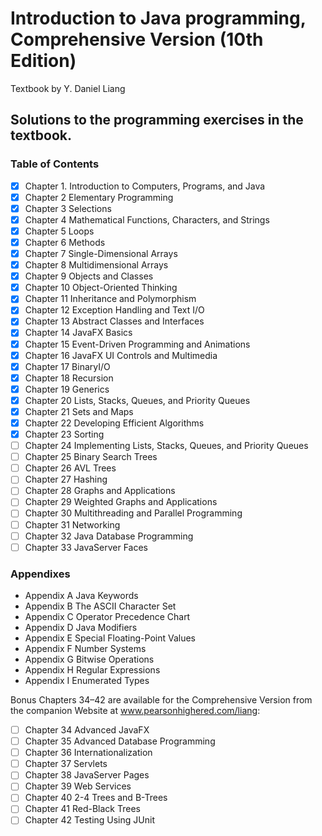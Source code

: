 # Introduction to Java programming, Comprehensive Version (10th Edition) 
Textbook by Y. Daniel Liang

## Solutions to the programming exercises in the textbook.

### Table of Contents

- [x] Chapter 1. Introduction to Computers, Programs, and Java
- [x] Chapter 2 Elementary Programming
- [x] Chapter 3 Selections
- [x] Chapter 4 Mathematical Functions, Characters, and Strings
- [x] Chapter 5 Loops
- [x] Chapter 6 Methods
- [x] Chapter 7 Single-Dimensional Arrays
- [x] Chapter 8 Multidimensional Arrays
- [x] Chapter 9 Objects and Classes
- [x] Chapter 10 Object-Oriented Thinking
- [x] Chapter 11 Inheritance and Polymorphism
- [x] Chapter 12 Exception Handling and Text I/O
- [x] Chapter 13 Abstract Classes and Interfaces
- [x] Chapter 14 JavaFX Basics
- [x] Chapter 15 Event-Driven Programming and Animations
- [x] Chapter 16 JavaFX UI Controls and Multimedia
- [x] Chapter 17 BinaryI/O
- [x] Chapter 18 Recursion
- [x] Chapter 19 Generics
- [x] Chapter 20 Lists, Stacks, Queues, and Priority Queues
- [x] Chapter 21 Sets and Maps
- [x] Chapter 22 Developing Efficient Algorithms
- [x] Chapter 23 Sorting
- [ ] Chapter 24 Implementing Lists, Stacks, Queues, and Priority Queues
- [ ] Chapter 25 Binary Search Trees
- [ ] Chapter 26 AVL Trees
- [ ] Chapter 27 Hashing
- [ ] Chapter 28 Graphs and Applications
- [ ] Chapter 29 Weighted Graphs and Applications
- [ ] Chapter 30 Multithreading and Parallel Programming
- [ ] Chapter 31 Networking
- [ ] Chapter 32 Java Database Programming
- [ ] Chapter 33 JavaServer Faces

### Appendixes
* Appendix A Java Keywords
* Appendix B The ASCII Character Set
* Appendix C Operator Precedence Chart
* Appendix D Java Modifiers
* Appendix E Special Floating-Point Values
* Appendix F Number Systems
* Appendix G Bitwise Operations
* Appendix H Regular Expressions
* Appendix I Enumerated Types

Bonus Chapters 34–42 are available for the Comprehensive Version from the companion Website at www.pearsonhighered.com/liang:
- [ ] Chapter 34 Advanced JavaFX
- [ ] Chapter 35 Advanced Database Programming
- [ ] Chapter 36 Internationalization
- [ ] Chapter 37 Servlets
- [ ] Chapter 38 JavaServer Pages
- [ ] Chapter 39 Web Services
- [ ] Chapter 40 2-4 Trees and B-Trees
- [ ] Chapter 41 Red-Black Trees
- [ ] Chapter 42 Testing Using JUnit
